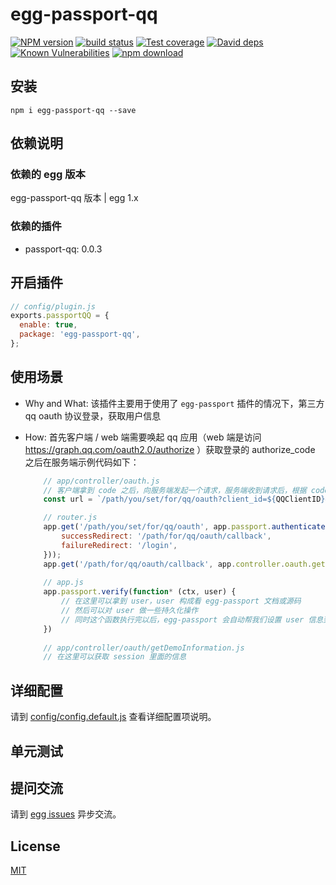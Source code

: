 # egg-passport-qq

[![NPM version][npm-image]][npm-url]
[![build status][travis-image]][travis-url]
[![Test coverage][codecov-image]][codecov-url]
[![David deps][david-image]][david-url]
[![Known Vulnerabilities][snyk-image]][snyk-url]
[![npm download][download-image]][download-url]

[npm-image]: https://img.shields.io/npm/v/egg-passport-qq.svg?style=flat-square
[npm-url]: https://npmjs.org/package/egg-passport-qq
[travis-image]: https://img.shields.io/travis/eggjs/egg-passport-qq.svg?style=flat-square
[travis-url]: https://travis-ci.org/eggjs/egg-passport-qq
[codecov-image]: https://img.shields.io/codecov/c/github/eggjs/egg-passport-qq.svg?style=flat-square
[codecov-url]: https://codecov.io/github/eggjs/egg-passport-qq?branch=master
[david-image]: https://img.shields.io/david/eggjs/egg-passport-qq.svg?style=flat-square
[david-url]: https://david-dm.org/eggjs/egg-passport-qq
[snyk-image]: https://snyk.io/test/npm/egg-passport-qq/badge.svg?style=flat-square
[snyk-url]: https://snyk.io/test/npm/egg-passport-qq
[download-image]: https://img.shields.io/npm/dm/egg-passport-qq.svg?style=flat-square
[download-url]: https://npmjs.org/package/egg-passport-qq

<!--
QQ passport plugin for egg.
-->

## 安装
`npm i egg-passport-qq --save`

## 依赖说明

### 依赖的 egg 版本

egg-passport-qq 版本 | egg 1.x

### 依赖的插件
<!--

如果有依赖其它插件，请在这里特别说明。如

- security
- multipart

-->

- passport-qq: 0.0.3

## 开启插件

```js
// config/plugin.js
exports.passportQQ = {
  enable: true,
  package: 'egg-passport-qq',
};
```

## 使用场景

- Why and What: 
    该插件主要用于使用了 `egg-passport` 插件的情况下，第三方 qq oauth 协议登录，获取用户信息
- How: 
    首先客户端 / web 端需要唤起 qq 应用（web 端是访问 https://graph.qq.com/oauth2.0/authorize ）获取登录的 authorize_code
    之后在服务端示例代码如下：
    
    ```javascript
        // app/controller/oauth.js
        // 客户端拿到 code 之后，向服务端发起一个请求，服务端收到请求后，根据 code，构造 url，redirect 到那个url
        const url = `/path/you/set/for/qq/oauth?client_id=${QQClientID}&client_secret=${QQClientSecret}&grant_type=authorization_code&code=${yourCode}&redirect_uri=${参考qq开放平台文档注册url}`;
  
        // router.js
        app.get('/path/you/set/for/qq/oauth', app.passport.authenticate('loginByQQ', {
            successRedirect: '/path/for/qq/oauth/callback',
            failureRedirect: '/login',
        }));
        app.get('/path/for/qq/oauth/callback', app.controller.oauth.getDemoInformation);
      
        // app.js
        app.passport.verify(function* (ctx, user) {
            // 在这里可以拿到 user，user 构成看 egg-passport 文档或源码
            // 然后可以对 user 做一些持久化操作
            // 同时这个函数执行完以后，egg-passport 会自动帮我们设置 user 信息到 redis session（如果有）
        })
      
        // app/controller/oauth/getDemoInformation.js
        // 在这里可以获取 session 里面的信息
    ```
  

## 详细配置

请到 [config/config.default.js](config/config.default.js) 查看详细配置项说明。

## 单元测试

<!-- 描述如何在单元测试中使用此插件，例如 schedule 如何触发。无则省略。-->

## 提问交流

请到 [egg issues](https://github.com/eggjs/egg/issues) 异步交流。

## License

[MIT](LICENSE)
